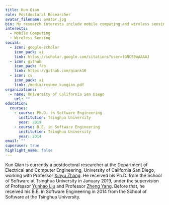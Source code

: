 ```yaml
---
title: Kun Qian
role: Postdoctoral Researcher
avatar_filename: avatar.jpg
bio: My research interests include mobile computing and wireless sensing
interests:
  - Mobile Computing
  - Wireless Sensing
social:
  - icon: google-scholar
    icon_pack: ai
    link: https://scholar.google.com/citations?user=fGNCS9oAAAAJ
  - icon: github
    icon_pack: fab
    link: https://github.com/qiank10
  - icon: cv
    icon_pack: ai
    link: /media/resume_kunqian.pdf
organizations:
  - name: University of California San Diego
    url: ""
education:
  courses:
    - course: Ph.D. in Software Engineering
      institution: Tsinghua University
      year: 2019
    - course: B.E. in Software Engineering
      institution: Tsinghua University
      year: 2014
email: ""
superuser: true
highlight_name: false
---
```

Kun Qian is currently a postdoctoral researcher at the Department of Electrical and Computer Engineering, University of California San Diego, working with Professor <a href="<http://xyzhang.ucsd.edu/>">Xinyu Zhang</a>. He received his Ph.D. from the School of Software at Tsinghua University in January 2019, under the supervision of Professor <a href="<http://www.cse.msu.edu/~liuyunha/>">Yunhao Liu</a> and Professor <a href="<http://tns.thss.tsinghua.edu.cn/~yangzheng/>">Zheng Yang</a>. Before that, he received his B.E. in Software Engineering in 2014 from the School of Software at the Tsinghua University.
